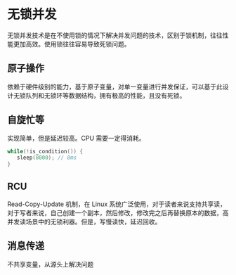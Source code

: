 # 无锁并发
无锁并发技术是在不使用锁的情况下解决并发问题的技术，区别于锁机制，往往性能更加高效。使用锁往往容易导致死锁问题。

## 原子操作
依赖于硬件级别的能力，基于原子变量，对单一变量进行并发保证，可以基于此设计无锁队列和无锁环等数据结构，拥有极高的性能，且没有死锁。

## 自旋忙等
实现简单，但是延迟较高。CPU 需要一定得消耗。
```c
while(!is_condition()) {
   sleep(8000); // 8ms
}
```

## RCU
Read-Copy-Update 机制，在 Linux 系统广泛使用，对于读者来说支持共享读，对于写者来说，自己创建一个副本，然后修改，修改完之后再替换原本的数据，高并发读场景中的无锁利器。但是，写慢读快，延迟回收。

## 消息传递
不共享变量，从源头上解决问题

